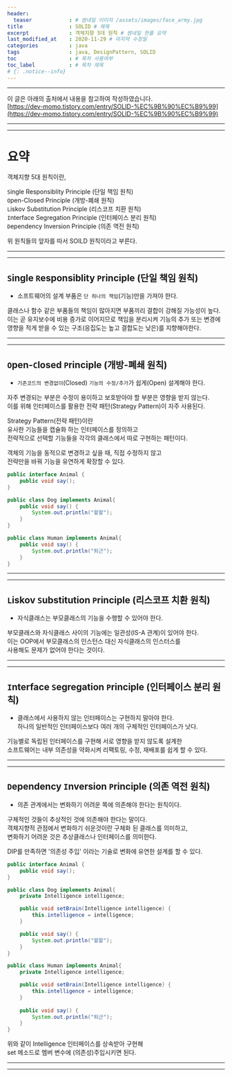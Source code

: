 ```yaml
---
header:
  teaser            : # 썸네일 이미지 /assets/images/face_army.jpg
title               : SOLID # 제목
excerpt             : 객체지향 5대 원칙 # 썸네일 한줄 요약
last_modified_at    : 2020-11-29 # 마지막 수정일
categories          : java
tags                : java, DesignPattern, SOLID
toc                 : # 목차 사용여부
toc_label           : # 목차 제목
# {: .notice--info}
---
```

---
이 글은 아래의 출처에서 내용을 참고하여 작성하였습니다.  
[https://dev-momo.tistory.com/entry/SOLID-%EC%9B%90%EC%B9%99](https://dev-momo.tistory.com/entry/SOLID-%EC%9B%90%EC%B9%99)

---
---
# 요약

객체지향 5대 원칙이란,

`S`ingle Responsiblity Principle (단일 책임 원칙)  
`O`pen-Closed Principle (개방-폐쇄 원칙)  
`L`iskov Substitution Principle (리스코프 치환 원칙)  
`I`nterface Segregation Principle (인터페이스 분리 원칙)  
`D`ependency Inversion Principle (의존 역전 원칙)  

위 원칙들의 앞자를 따서 SOILD 원칙이라고 부른다.  

---
---
## `S`ingle `R`esponsiblity `P`rinciple (단일 책임 원칙)  

- 소프트웨어의 설계 부품은 `단 하나의 책임`(기능)만을 가져야 한다.
 
클래스나 함수 같은 부품들의 책임이 많아지면 부품끼리 결합이 강해질 가능성이 높다.  
이는 곧 유지보수에 비용 증가로 이어지므로 책임을 분리시켜 기능의 추가 또는 변경에  
영향을 적게 받을 수 있는 구조(응집도는 높고 결합도는 낮은)를 지향해야한다.  

---
---
## `O`pen-`C`losed `P`rinciple (개방-폐쇄 원칙)  

 - `기존코드의 변경없이`(Closed) `기능의 수정/추가`가 쉽게(Open) 설계해야 한다.

자주 변경되는 부분은 수정이 용이하고 보호받아야 할 부분은 영향을 받지 않는다.  
이를 위해 인터페이스를 활용한 전략 패턴(Strategy Pattern)이 자주 사용된다.

Strategy Pattern(전략 패턴)이란  
유사한 기능들을 캡슐화 하는 인터페이스를 정의하고  
전략적으로 선택할 기능들을 각각의 클래스에서 따로 구현하는 패턴이다.

객체의 기능을 동적으로 변경하고 싶을 때, 직접 수정하지 않고  
전략만을 바꿔 기능을 유연하게 확장할 수 있다.

```java
public interface Animal {
    public void say();
}

public class Dog implements Animal{
    public void say() {
        System.out.println("왈왈");
    }
}

public class Human implements Animal{
    public void say() {
        System.out.println("퇴근");
    }
}
```

---
---
## `L`iskov `S`ubstitution `P`rinciple (리스코프 치환 원칙)  

- 자식클래스는 부모클래스의 기능을 수행할 수 있어야 한다.

부모클래스와 자식클래스 사이의 기능에는 일관성(IS-A 관계)이 있어야 한다.  
이는 OOP에서 부모클래스의 인스턴스 대신 자식클래스의 인스터스를  
사용해도 문제가 없어야 한다는 것이다.  

---
---
## `I`nterface `S`egregation `P`rinciple (인터페이스 분리 원칙)  


- 클래스에서 사용하지 않는 인터페이스는 구현하지 말아야 한다.  
하나의 일반적인 인터페이스보다 여러 개의 구체적인 인터페이스가 낫다.

기능별로 독립된 인터페이스를 구현해 서로 영향을 받지 않도록 설계한  
소프트웨어는 내부 의존성을 약화시켜 리팩토링, 수정, 재배포를 쉽게 할 수 있다. 

---
---
## `D`ependency `I`nversion `P`rinciple (의존 역전 원칙)  


 - 의존 관계에서는 변화하기 어려운 쪽에 의존해야 한다는 원칙이다. 

구체적인 것들이 추상적인 것에 의존해야 한다는 말이다.  
객체지향적 관점에서 변화하기 쉬운것이란 구체화 된 클래스를 의미하고,  
변화하기 어려운 것은 추상클래스나 인터페이스를 의미한다.  

DIP를 만족하면 '의존성 주입' 이라는 기술로 변화에 유연한 설계를 할 수 있다.  


```java
public interface Animal {
    public void say();
}

public class Dog implements Animal{
    private Intelligence intelligence;

    public void setBrain(Intelligence intelligence) {
        this.intelligence = intelligence;
    }

    public void say() {
        System.out.println("왈왈");
    }
}

public class Human implements Animal{
    private Intelligence intelligence;

    public void setBrain(Intelligence intelligence) {
        this.intelligence = intelligence;
    }
    
    public void say() {
        System.out.println("퇴근");
    }
}
```

위와 같이 Intelligence 인터페이스를 상속받아 구현해  
set 메소드로 멤버 변수에 (의존성)주입시키면 된다.  

---
---
